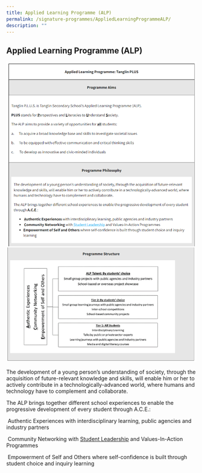 ```yaml
---
title: Applied Learning Programme (ALP)
permalink: /signature-programmes/AppliedLearningProgrammeALP/
description: ""
---
```

## Applied Learning Programme (ALP)

![](/images/Screenshot%20(19).png)
            ![](/images/Screenshot%20(20).png)




The development of a young person’s understanding of society, through the acquisition of future-relevant knowledge and skills, will enable him or her to actively contribute in a technologically-advanced world, where humans and technology have to complement and collaborate.  

  

The ALP brings together different school experiences to enable the progressive development of every student through A.C.E.:

  

 Authentic Experiences with interdisciplinary learning, public agencies and industry partners

  

 Community Networking with [](https://tanglinsec.moe.edu.sg/homepage/character-development/student-leadership/)[Student Leadership](https://tanglinsec.moe.edu.sg/homepage/character-development/student-leadership/) and Values-In-Action Programmes

  

 Empowerment of Self and Others where self-confidence is built through student choice and inquiry learning
 
 
 
